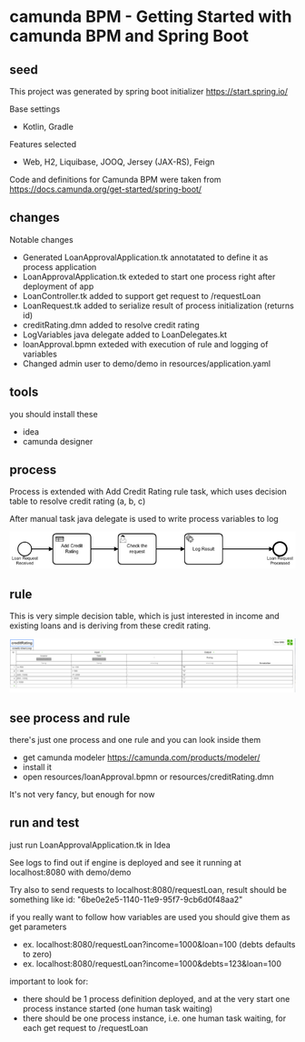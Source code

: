 # camunda BPM - Getting Started with camunda BPM and Spring Boot

## seed

This project was generated by spring boot initializer https://start.spring.io/

Base settings
- Kotlin, Gradle

Features selected
- Web, H2, Liquibase, JOOQ, Jersey (JAX-RS), Feign

Code and definitions for Camunda BPM were taken from https://docs.camunda.org/get-started/spring-boot/

## changes

Notable changes

- Generated LoanApprovalApplication.tk annotatated to define it as process application
- LoanApprovalApplication.tk exteded to start one process right after deployment of app
- LoanController.tk added to support get request to /requestLoan
- LoanRequest.tk added to serialize result of process initialization (returns id)
- creditRating.dmn added to resolve credit rating
- LogVariables java delegate added to LoanDelegates.kt
- loanApproval.bpmn exteded with execution of rule and logging of variables
- Changed admin user to demo/demo in resources/application.yaml

## tools

you should install these

- idea
- camunda designer

## process

Process is extended with Add Credit Rating rule task, which uses decision table to resolve credit rating (a, b, c)

After manual task java delegate is used to write process variables to log

![bpmn](loanApproval-bpmn.png "Process")

## rule

This is very simple decision table, which is just interested in income and existing loans and is deriving from these credit rating.

![dmn](creditRating-dmn.png "Rule")

## see process and rule

there's just one process and one rule and you can look inside them
- get camunda modeler https://camunda.com/products/modeler/
- install it
- open resources/loanApproval.bpmn or resources/creditRating.dmn

It's not very fancy, but enough for now

## run and test

just run LoanApprovalApplication.tk in Idea

See logs to find out if engine is deployed and see it running at localhost:8080 with demo/demo

Try also to send requests to  localhost:8080/requestLoan, result should be something like id: "6be0e2e5-1140-11e9-95f7-9cb6d0f48aa2"

if you really want to follow how variables are used you should give them as get parameters
- ex. localhost:8080/requestLoan?income=1000&loan=100 (debts defaults to zero)
- ex. localhost:8080/requestLoan?income=1000&debts=123&loan=100

important to look for:
- there should be 1 process definition deployed, and at the very start one process instance started (one human task waiting)
- there should be one process instance, i.e. one human task waiting, for each get request to /requestLoan
